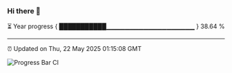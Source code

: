 ### Hi there 👋

⏳ Year progress { ███████████▁▁▁▁▁▁▁▁▁▁▁▁▁▁▁▁▁▁▁ } 38.64 %

---

⏰ Updated on Thu, 22 May 2025 01:15:08 GMT

![Progress Bar CI](https://github.com/liununu/liununu/workflows/Progress%20Bar%20CI/badge.svg)
